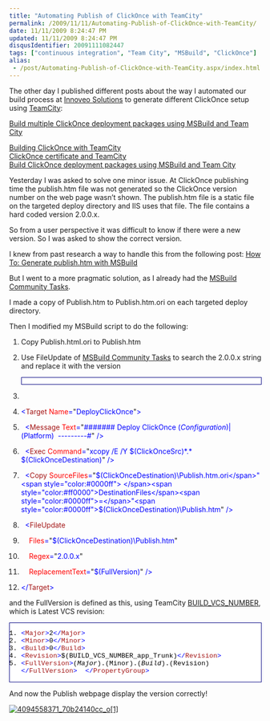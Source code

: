 ```yaml
---
title: "Automating Publish of ClickOnce with TeamCity"
permalink: /2009/11/11/Automating-Publish-of-ClickOnce-with-TeamCity/
date: 11/11/2009 8:24:47 PM
updated: 11/11/2009 8:24:47 PM
disqusIdentifier: 20091111082447
tags: ["continuous integration", "Team City", "MSBuild", "ClickOnce"]
alias:
 - /post/Automating-Publish-of-ClickOnce-with-TeamCity.aspx/index.html
---
```

The other day I published different posts about the way I automated our build process at [Innoveo Solutions](http://www.innoveo.com/) to generate different ClickOnce setup using [TeamCity](http://www.jetbrains.com/teamcity/index.html): 

[Build multiple ClickOnce deployment packages using MSBuild and Team City](http://weblogs.asp.net/lkempe/archive/2009/11/03/build-multiple-clickonce-deployment-packages-using-msbuild-and-team-city.aspx)      
<!-- more -->
[Building ClickOnce with TeamCity](http://weblogs.asp.net/lkempe/archive/2009/11/02/building-clickonce-with-teamcity.aspx)      
[ClickOnce certificate and TeamCity](http://weblogs.asp.net/lkempe/archive/2009/11/02/clickonce-certificate-and-teamcity.aspx)      
[Build ClickOnce deployment packages using MSBuild and Team City](http://weblogs.asp.net/lkempe/archive/2009/10/27/build-clickonce-deployment-packages-using-msbuild-and-team-city.aspx)

Yesterday I was asked to solve one minor issue. At ClickOnce publishing time the publish.htm file was not generated so the ClickOnce version number on the web page wasn’t shown. The publish.htm file is a static file on the targeted deploy directory and IIS uses that file. The file contains a hard coded version 2.0.0.x.

So from a user perspective it was difficult to know if there were a new version. So I was asked to show the correct version.

I knew from past research a way to handle this from the following post: [How To: Generate publish.htm with MSBuild](http://blogs.msdn.com/mwade/archive/2009/02/28/how-to-generate-publish-htm-with-msbuild.aspx)

But I went to a more pragmatic solution, as I already had the [MSBuild Community Tasks](http://msbuildtasks.tigris.org/).

I made a copy of Publish.htm to Publish.htm.ori on each targeted deploy directory.

Then I modified my MSBuild script to do the following:

1.  Copy Publish.html.ori to Publish.htm
2.  Use FileUpdate of [MSBuild Community Tasks](http://msbuildtasks.tigris.org/) to search the 2.0.0.x string and replace it with the version  <div style="padding-bottom: 0px; margin: 0px; padding-left: 0px; padding-right: 0px; display: inline; float: none; padding-top: 0px" id="scid:9ce6104f-a9aa-4a17-a79f-3a39532ebf7c:75c64077-df36-4b1f-aa27-b6be7cb8c39c" class="wlWriterEditableSmartContent"> <div style="border: #000080 1px solid; color: #000; font-family: 'Courier New', Courier, Monospace; font-size: 10pt"> <div style="background: #fff; max-height: 300px; overflow: auto"> 

1.  <span style="color:#0000ff"><!--</span><span style="color:#008000"> Deploy Click Once</span><span style="color:#0000ff">--></span>
2.  <span style="color:#0000ff"><</span><span style="color:#a31515">Target</span><span style="color:#0000ff"> </span><span style="color:#ff0000">Name</span><span style="color:#0000ff">=</span>"<span style="color:#0000ff">DeployClickOnce</span>"<span style="color:#0000ff">></span>
3.    <span style="color:#0000ff"><</span><span style="color:#a31515">Message</span><span style="color:#0000ff"> </span><span style="color:#ff0000">Text</span><span style="color:#0000ff">=</span>"<span style="color:#0000ff">####### Deploy ClickOnce $(Configuration)|$(Platform)  ---------#</span>"<span style="color:#0000ff"> /></span>
4.    <span style="color:#0000ff"><</span><span style="color:#a31515">Exec</span><span style="color:#0000ff"> </span><span style="color:#ff0000">Command</span><span style="color:#0000ff">=</span>"<span style="color:#0000ff">xcopy /E /Y $(ClickOnceSrc)\*.* $(ClickOnceDestination)</span>"<span style="color:#0000ff"> /></span>
5.    <span style="color:#0000ff"><</span><span style="color:#a31515">Copy</span><span style="color:#0000ff"> </span><span style="color:#ff0000">SourceFiles</span><span style="color:#0000ff">=</span>"<span style="color:#0000ff">$(ClickOnceDestination)\Publish.htm.ori</span>"<span style="color:#0000ff"> </span><span style="color:#ff0000">DestinationFiles</span><span style="color:#0000ff">=</span>"<span style="color:#0000ff">$(ClickOnceDestination)\Publish.htm</span>"<span style="color:#0000ff"> /></span>
6.    <span style="color:#0000ff"><</span><span style="color:#a31515">FileUpdate</span>
7.      <span style="color:#0000ff"></span><span style="color:#ff0000">Files</span><span style="color:#0000ff">=</span>"<span style="color:#0000ff">$(ClickOnceDestination)\Publish.htm</span>"
8.      <span style="color:#0000ff"></span><span style="color:#ff0000">Regex</span><span style="color:#0000ff">=</span>"<span style="color:#0000ff">2.0.0.x</span>"
9.      <span style="color:#0000ff"></span><span style="color:#ff0000">ReplacementText</span><span style="color:#0000ff">=</span>"<span style="color:#0000ff">$(FullVersion)</span>"<span style="color:#0000ff"> /></span>
10.  <span style="color:#0000ff"></</span><span style="color:#a31515">Target</span><span style="color:#0000ff">></span> </div> </div> </div>  

and the FullVersion is defined as this, using TeamCity [BUILD_VCS_NUMBER](http://www.jetbrains.net/confluence/display/TCD4/Predefined+Properties), which is Latest VCS revision:
  <div style="padding-bottom: 0px; margin: 0px; padding-left: 0px; padding-right: 0px; display: inline; float: none; padding-top: 0px" id="scid:9ce6104f-a9aa-4a17-a79f-3a39532ebf7c:b9120155-0f8c-4e96-bcd7-88d1207c1621" class="wlWriterEditableSmartContent"> <div style="border: #000080 1px solid; color: #000; font-family: 'Courier New', Courier, Monospace; font-size: 10pt"> <div style="background: #fff; max-height: 300px; overflow: auto"> 

1.  <span style="color:#0000ff"><</span><span style="color:#a31515">Major</span><span style="color:#0000ff">></span>2<span style="color:#0000ff"></</span><span style="color:#a31515">Major</span><span style="color:#0000ff">></span>
2.  <span style="color:#0000ff"><</span><span style="color:#a31515">Minor</span><span style="color:#0000ff">></span>0<span style="color:#0000ff"></</span><span style="color:#a31515">Minor</span><span style="color:#0000ff">></span>
3.  <span style="color:#0000ff"><</span><span style="color:#a31515">Build</span><span style="color:#0000ff">></span>0<span style="color:#0000ff"></</span><span style="color:#a31515">Build</span><span style="color:#0000ff">></span>
4.  <span style="color:#0000ff"><</span><span style="color:#a31515">Revision</span><span style="color:#0000ff">></span>$(BUILD_VCS_NUMBER_app_Trunk)<span style="color:#0000ff"></</span><span style="color:#a31515">Revision</span><span style="color:#0000ff">></span>
5.  <span style="color:#0000ff"><</span><span style="color:#a31515">FullVersion</span><span style="color:#0000ff">></span>$(Major).$(Minor).$(Build).$(Revision)<span style="color:#0000ff"></</span><span style="color:#a31515">FullVersion</span><span style="color:#0000ff">>  </</span><span style="color:#a31515">PropertyGroup</span><span style="color:#0000ff">></span> </div> </div> </div>  

And now the Publish webpage display the version correctly!

[![4094558371_70b24140cc_o[1]](http://weblogs.asp.net/blogs/lkempe/4094558371_70b24140cc_o1_thumb_5F82F1DE.png "4094558371_70b24140cc_o[1]")](http://weblogs.asp.net/blogs/lkempe/4094558371_70b24140cc_o1_670E614B.png)
